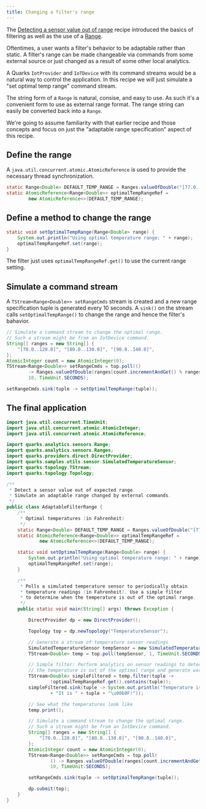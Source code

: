 ```yaml
---
title: Changing a filter's range
---
```


The [Detecting a sensor value out of range](recipe_value_out_of_range.html) recipe introduced the basics of filtering as well as the use of a [Range](http://quarks.incubator.apache.org/javadoc/lastest/quarks/analytics/sensors/Range.html).

Oftentimes, a user wants a filter's behavior to be adaptable rather than static. A filter's range can be made changeable via commands from some external source or just changed as a result of some other local analytics.

A Quarks `IotProvider` and `IoTDevice` with its command streams would be a natural way to control the application. In this recipe we will just simulate a "set optimal temp range" command stream.

The string form of a `Range` is natural, consise, and easy to use. As such it's a convenient form to use as external range format. The range string can easily be converted back into a `Range`.

We're going to assume familiarity with that earlier recipe and those concepts and focus on just the "adaptable range specification" aspect of this recipe.

## Define the range

A `java.util.concurrent.atomic.AtomicReference` is used to provide the necessary thread synchronization.

```java
static Range<Double> DEFAULT_TEMP_RANGE = Ranges.valueOfDouble("[77.0..91.0]");
static AtomicReference<Range<Double>> optimalTempRangeRef =
        new AtomicReference<>(DEFAULT_TEMP_RANGE);
```

## Define a method to change the range

```java
static void setOptimalTempRange(Range<Double> range) {
    System.out.println("Using optimal temperature range: " + range);
    optimalTempRangeRef.set(range);
}
```

The filter just uses `optimalTempRangeRef.get()` to use the current range setting.

## Simulate a command stream

A `TStream<Range<Double>> setRangeCmds` stream is created and a new range specification tuple is generated every 10 seconds.  A `sink()` on the stream calls `setOptimalTempRange()` to change the range and hence the filter's bahavior.

```java
// Simulate a command stream to change the optimal range.
// Such a stream might be from an IotDevice command.
String[] ranges = new String[] {
    "[70.0..120.0]", "[80.0..130.0]", "[90.0..140.0]",
};
AtomicInteger count = new AtomicInteger(0);
TStream<Range<Double>> setRangeCmds = top.poll(()
        -> Ranges.valueOfDouble(ranges[count.incrementAndGet() % ranges.length]),
        10, TimeUnit.SECONDS);

setRangeCmds.sink(tuple -> setOptimalTempRange(tuple));
```

## The final application

```java
import java.util.concurrent.TimeUnit;
import java.util.concurrent.atomic.AtomicInteger;
import java.util.concurrent.atomic.AtomicReference;

import quarks.analytics.sensors.Range;
import quarks.analytics.sensors.Ranges;
import quarks.providers.direct.DirectProvider;
import quarks.samples.utils.sensor.SimulatedTemperatureSensor;
import quarks.topology.TStream;
import quarks.topology.Topology;

/**
 * Detect a sensor value out of expected range.
 * Simulate an adaptable range changed by external commands.
 */
public class AdaptableFilterRange {
    /**
     * Optimal temperatures (in Fahrenheit)
     */
    static Range<Double> DEFAULT_TEMP_RANGE = Ranges.valueOfDouble("[77.0..91.0]");
    static AtomicReference<Range<Double>> optimalTempRangeRef =
            new AtomicReference<>(DEFAULT_TEMP_RANGE);

    static void setOptimalTempRange(Range<Double> range) {
        System.out.println("Using optimal temperature range: " + range);
        optimalTempRangeRef.set(range);
    }

    /**
     * Polls a simulated temperature sensor to periodically obtain
     * temperature readings (in Fahrenheit). Use a simple filter
     * to determine when the temperature is out of the optimal range.
     */
    public static void main(String[] args) throws Exception {

        DirectProvider dp = new DirectProvider();

        Topology top = dp.newTopology("TemperatureSensor");

        // Generate a stream of temperature sensor readings
        SimulatedTemperatureSensor tempSensor = new SimulatedTemperatureSensor();
        TStream<Double> temp = top.poll(tempSensor, 1, TimeUnit.SECONDS);

        // Simple filter: Perform analytics on sensor readings to detect when
        // the temperature is out of the optimal range and generate warnings
        TStream<Double> simpleFiltered = temp.filter(tuple ->
                !optimalTempRangeRef.get().contains(tuple));
        simpleFiltered.sink(tuple -> System.out.println("Temperature is out of range! "
                + "It is " + tuple + "\u00b0F!"));

        // See what the temperatures look like
        temp.print();

        // Simulate a command stream to change the optimal range.
        // Such a stream might be from an IotDevice command.
        String[] ranges = new String[] {
            "[70.0..120.0]", "[80.0..130.0]", "[90.0..140.0]",
        };
        AtomicInteger count = new AtomicInteger(0);
        TStream<Range<Double>> setRangeCmds = top.poll(
                () -> Ranges.valueOfDouble(ranges[count.incrementAndGet() % ranges.length]),
                10, TimeUnit.SECONDS);

        setRangeCmds.sink(tuple -> setOptimalTempRange(tuple));

        dp.submit(top);
    }
}
```
